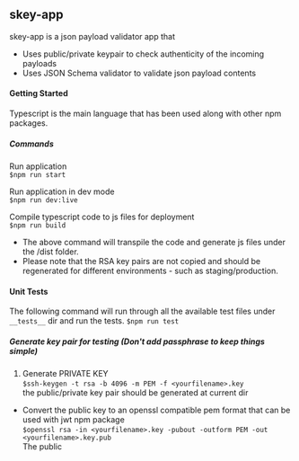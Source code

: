 ## skey-app
skey-app is a json payload validator app that 
- Uses public/private keypair to check authenticity of the incoming payloads
- Uses JSON Schema validator to validate json payload contents

#### Getting Started
Typescript is the main language that has been used along with other npm packages.

##### Commands   
Run application <br/>
`$npm run start`

Run application in dev mode <br/>
`$npm run dev:live`

Compile typescript code to js files for deployment <br/>
`$npm run build`
<br/>
- The above command will transpile the code and generate js files under the <root>/dist folder.
- Please note that the RSA key pairs are not copied and should be regenerated for different environments - such as staging/production.  


#### Unit Tests
The following command will run through all the available test files under `__tests__` dir and run the tests.
`$npm run test`

##### Generate key pair for testing (Don't add passphrase to keep things simple)
1. Generate PRIVATE KEY <br/>
`$ssh-keygen -t rsa -b 4096 -m PEM -f <yourfilename>.key`
 <br/> the public/private key pair should be generated at current dir
- Convert the public key to an openssl compatible pem format that can be used with jwt npm package<br/>
`$openssl rsa -in <yourfilename>.key -pubout -outform PEM -out <yourfilename>.key.pub`
<br/> The public




